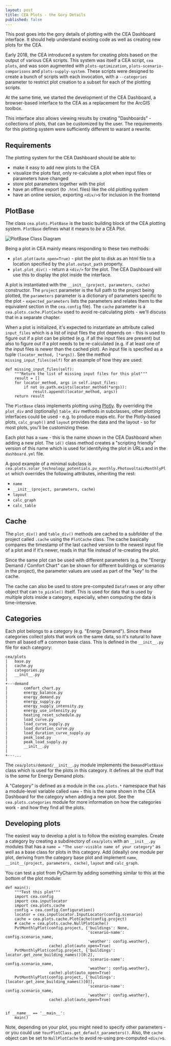 ```yaml
---
layout: post
title: CEA Plots - the Gory Details
published: false
---
```


This post goes into the gory details of plotting with the CEA Dashboard interface. It should help understand existing code as well as creating new plots for the CEA.

Early 2018, the CEA introduced a system for creating plots based on the output of various CEA scripts. This system was itself a CEA script, `cea plots`, and was soon augmented with `plots-optimization`,
`plots-scenario-comparisons` and `plots-supply-system`. These scripts were designed to create a bunch of scripts with each invocation, with a `--categories` parameter to restrict plot creation to a subset for each of the plotting scripts.

At the same time, we started the development of the CEA Dashboard, a browser-based interface to the CEA as a replacement for the ArcGIS toolbox.

This interface also allows viewing results by creating "Dashboards" - collections of plots, that can be customized by the user. The requirements for this plotting system were sufficiently different to warant a rewrite.

## Requirements

The plotting system for the CEA Dashboard should be able to:

- make it easy to add new plots to the CEA
- visualize the plots fast, only re-calculate a plot when input files or parameters have changed
- store plot parameters together with the plot
- have an offline export (to `.html` files) like the old plotting system
- have an online version, exporting `<div/>`s for inclusion in the frontend


## PlotBase

The class `cea.plots.PlotBase` is the basic building block of the CEA plotting system. `PlotBase` defines what it means to _be_ a CEA Plot.

![PlotBase Class Diagram]({{site.baseurl}}/images/2019-07-11-cea-plots-the-gory-details/plotbase.png)

Being a plot in CEA mainly means responding to these two methods:

- `plot.plot(auto_open=True)` - plot the plot to disk as an html file to a location specified by the `plot.output_path` property.
- `plot.plot_div()` - return a `<div/>` for the plot. The CEA Dashboard will use this to display the plot inside the interface.

A plot is instantiated with the `__init__(project, parameters, cache)` constructor. The `project` parameter is the full path to the project being plotted, the `parameters` parameter is a dictionary of parameters specific to the plot - `expected_parameters` lists the parameters and relates them to the equivalent section in the `cea.config` file). The `cache` parameter is a `cea.plots.cache.PlotCache` used to avoid re-calculating plots - we'll discuss that in a separate chapter.

When a plot is initialized, it's expected to instantiate an attribute called `input_files` which is a list of input files the plot depends on - this is used to figure out if a plot can be plotted (e.g. if all the input files are present) but also to figure out if a plot needs to be re-calculated (e.g. if at least one of the input files is newer than the cached plot). An input file is specified as a tuple `(locator_method, [*args])`. See the method `missing_input_files(self)` for an example of how they are used:

```
def missing_input_files(self):
    """Return the list of missing input files for this plot"""
    result = []
    for locator_method, args in self.input_files:
        if not os.path.exists(locator_method(*args)):
            result.append((locator_method, args))
    return result
```

The `PlotBase` class implements plotting using [Plotly](https://plot.ly/python/getting-started/). By overriding the `plot_div` and (optionally) `table_div` methods in subclasses, other plotting interfaces could be used - e.g. to produce maps etc. For the Plotly-based plots, `calc_graph()` and `layout` provides the data and the layout - so for most plots, you'll be customizing these.

Each plot has a `name` - this is the name shown in the CEA Dashboard when adding a new plot. The `id()` class method creates a "scripting friendly" version of this name which is used for identifying the plot in URLs and in the `dashboard.yml` file.

A good example of a minimal subclass is `cea.plots.solar_technology_potentials.pv_monthly.PhotovoltaicMonthlyPlot` which overrides the following attributes, inheriting the rest:

- `name`
- `__init__(project, parameters, cache)`
- `layout`
- `calc_graph`
- `calc_table`

## Cache

The `plot_div()` and `table_div()` methods are cached to a subfolder of the project called `.cache` using the `PlotCache` class. The cache basically compares the timestamp of the last cached version to the newest input file of a plot and if it's newer, reads in that file instead of re-creating the plot.

Since the same plot can be used with different parameters (e.g. the "Energy Demand / Comfort Chart" can be shown for different buildings or scenarios in the project), the parameter values are used as part of the "key" to the cache. 

The cache can also be used to store pre-computed `Dataframe`s or any other object that can `to_pickle()` itself. This is used for data that is used by multiple plots inside a category, especially, when computing the data is time-intensive.

## Categories

Each plot belongs to a category (e.g. "Energy Demand"). Since these categories collect plots that work on the same data, so it's natural to have them all based off a common base class. This is defined in the `__init__.py` file for each category:

```
cea/plots
|   base.py
|   cache.py
|   categories.py
|   __init__.py
|
+---demand
|       comfort_chart.py
|       energy_balance.py
|       energy_demand.py
|       energy_supply.py
|       energy_supply_intensity.py
|       energy_use_intensity.py
|       heating_reset_schedule.py
|       load_curve.py
|       load_curve_supply.py
|       load_duration_curve.py
|       load_duration_curve_supply.py
|       peak_load.py
|       peak_load_supply.py
|       __init__.py
|
+---...
```

The `cea/plots/demand/__init__.py` module implements the `DemandPlotBase` class which is used for the plots in this category. It defines all the stuff that is the _same_ for Energy Demand plots.

A "Category" is defined as a module in the `cea.plots.*` namespace that has a module-level variable called `name` - this is the name shown in the CEA Dashboard for the category when adding a new plot. See the `cea.plots.categories` module for more information on how the categories work - and how they find all the plots.

## Developing plots

The easiest way to develop a plot is to follow the existing examples. Create a category by creating a subdirectory of `cea/plots` with an `__init__.py` modules that has a `name = "The user-visible name of your category"` as well as a base class for plots in this category. Add (ideally) one module per plot, deriving from the category base plot and implement `name`, `__init__(project, parameters, cache)`, `layout` and `calc_graph`.

You can test a plot from PyCharm by adding something similar to this at the bottom of the plot module:

```
def main():
    """Test this plot"""
    import cea.config
    import cea.inputlocator
    import cea.plots.cache
    config = cea.config.Configuration()
    locator = cea.inputlocator.InputLocator(config.scenario)
    cache = cea.plots.cache.PlotCache(config.project)
    # cache = cea.plots.cache.NullPlotCache()
    PvtMonthlyPlot(config.project, {'buildings': None,
                                    'scenario-name': config.scenario_name,
                                    'weather': config.weather},
                   cache).plot(auto_open=True)
    PvtMonthlyPlot(config.project, {'buildings': locator.get_zone_building_names()[0:2],
                                    'scenario-name': config.scenario_name,
                                    'weather': config.weather},
                   cache).plot(auto_open=True)
    PvtMonthlyPlot(config.project, {'buildings': [locator.get_zone_building_names()[0]],
                                    'scenario-name': config.scenario_name,
                                    'weather': config.weather},
                   cache).plot(auto_open=True)


if __name__ == '__main__':
    main()
```

Note, depending on your plot, you might need to specify other parameters - or you could use `YourPlotClass.get_default_parameters()`. Also, the `cache` object can be set to `NullPlotCache` to avoid re-using pre-computed `<div/>`s.